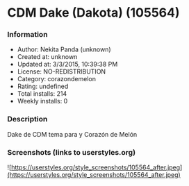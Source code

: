 # CDM Dake (Dakota) (105564)

### Information
- Author: Nekita Panda (unknown)
- Created at: unknown
- Updated at: 3/3/2015, 10:39:38 PM
- License: NO-REDISTRIBUTION
- Category: corazondemelon
- Rating: undefined
- Total installs: 214
- Weekly installs: 0


### Description
Dake  de CDM tema para y Corazón de Melón


### Screenshots (links to userstyles.org)
![https://userstyles.org/style_screenshots/105564_after.jpeg](https://userstyles.org/style_screenshots/105564_after.jpeg)


